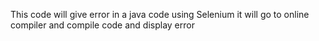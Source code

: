 This code will give error in a java code using Selenium it will go to online compiler and compile code and display error
